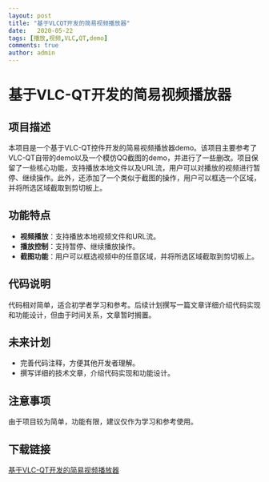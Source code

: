 ```yaml
---
layout: post
title: "基于VLCQT开发的简易视频播放器"
date:   2020-05-22
tags: [播放,视频,VLC,QT,demo]
comments: true
author: admin
---
```

# 基于VLC-QT开发的简易视频播放器

## 项目描述

本项目是一个基于VLC-QT控件开发的简易视频播放器demo。该项目主要参考了VLC-QT自带的demo以及一个模仿QQ截图的demo，并进行了一些删改。项目保留了一些核心功能，支持播放本地文件以及URL流，用户可以对播放的视频进行暂停、继续操作。此外，还添加了一个类似于截图的操作，用户可以框选一个区域，并将所选区域截取到剪切板上。

## 功能特点

- **视频播放**：支持播放本地视频文件和URL流。
- **播放控制**：支持暂停、继续播放操作。
- **截图功能**：用户可以框选视频中的任意区域，并将所选区域截取到剪切板上。

## 代码说明

代码相对简单，适合初学者学习和参考。后续计划撰写一篇文章详细介绍代码实现和功能设计，但由于时间关系，文章暂时搁置。

## 未来计划

- 完善代码注释，方便其他开发者理解。
- 撰写详细的技术文章，介绍代码实现和功能设计。

## 注意事项

由于项目较为简单，功能有限，建议仅作为学习和参考使用。

## 下载链接

[基于VLC-QT开发的简易视频播放器](https://pan.quark.cn/s/8fbccadec9e1)